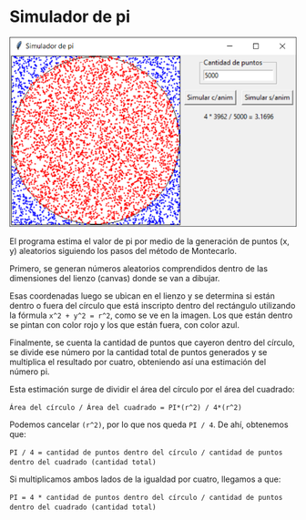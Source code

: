 # Simulador de pi

![alt text](image.png)

El programa estima el valor de pi por medio de la generación de puntos (x, y) aleatorios siguiendo los pasos del método de Montecarlo.

Primero, se generan números aleatorios comprendidos dentro de las dimensiones del lienzo (canvas) donde se van a dibujar.

Esas coordenadas luego se ubican en el lienzo y se determina si están dentro o fuera del círculo que está inscripto dentro del rectángulo utilizando la fórmula `x^2 + y^2 = r^2`, como se ve en la imagen. Los que están dentro se pintan con color rojo y los que están fuera, con color azul.

Finalmente, se cuenta la cantidad de puntos que cayeron dentro del círculo, se divide ese número por la cantidad total de puntos generados y se multiplica el resultado por cuatro, obteniendo así una estimación del número pi.

Esta estimación surge de dividir el área del círculo por el área del cuadrado:

`Área del círculo / Área del cuadrado = PI*(r^2) / 4*(r^2)`

Podemos cancelar `(r^2)`, por lo que nos queda `PI / 4`. De ahí, obtenemos que:

`PI / 4 = cantidad de puntos dentro del círculo / cantidad de puntos dentro del cuadrado (cantidad total)`

Si multiplicamos ambos lados de la igualdad por cuatro, llegamos a que:

`PI = 4 * cantidad de puntos dentro del círculo / cantidad de puntos dentro del cuadrado (cantidad total)`
